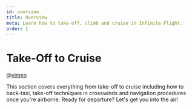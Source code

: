 ```yaml
---
id: overview
title: Overview
meta: Learn how to take-off, climb and cruise in Infinite Flight.
order: 1
---
```


# Take-Off to Cruise



@[vimeo](416109479)



This section covers everything from take-off to cruise including how to back-taxi, take-off techniques in crosswinds and navigation procedures once you're airborne. Ready for departure? Let's get you into the air!